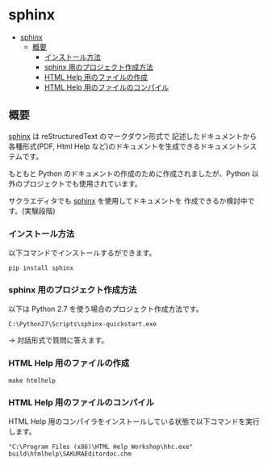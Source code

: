 # sphinx

<!-- TOC -->

- [sphinx](#sphinx)
    - [概要](#概要)
        - [インストール方法](#インストール方法)
        - [sphinx 用のプロジェクト作成方法](#sphinx-用のプロジェクト作成方法)
        - [HTML Help 用のファイルの作成](#html-help-用のファイルの作成)
        - [HTML Help 用のファイルのコンパイル](#html-help-用のファイルのコンパイル)

<!-- /TOC -->

## 概要

[sphinx](http://www.sphinx-doc.org/en/master/) は reStructuredText のマークダウン形式で
記述したドキュメントから各種形式(PDF, Html Help など)のドキュメントを生成できるドキュメントシステムです。

もともと Python のドキュメントの作成のために作成されましたが、Python 以外のプロジェクトでも使用されています。

サクラエディタでも [sphinx](http://www.sphinx-doc.org/en/master/) を使用してドキュメントを
作成できるか検討中です。(実験段階)

### インストール方法

以下コマンドでインストールするができます。

```
pip install sphinx
```

### sphinx 用のプロジェクト作成方法

以下は Python 2.7 を使う場合のプロジェクト作成方法です。

```
C:\Python27\Scripts\sphinx-quickstart.exe
```

→ 対話形式で質問に答えます。

### HTML Help 用のファイルの作成

```
make htmlhelp
```

### HTML Help 用のファイルのコンパイル

HTML Help 用のコンパイラをインストールしている状態で以下コマンドを実行します。

```
"C:\Program Files (x86)\HTML Help Workshop\hhc.exe" build\htmlhelp\SAKURAEditordoc.chm
```


